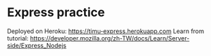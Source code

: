 # Express practice
Deployed on Heroku: https://timu-express.herokuapp.com
Learn from tutorial: https://developer.mozilla.org/zh-TW/docs/Learn/Server-side/Express_Nodejs
